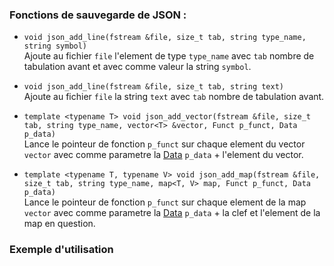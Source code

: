 ### Fonctions de sauvegarde de JSON :
- `void json_add_line(fstream &file, size_t tab, string type_name, string symbol)`  
	Ajoute au fichier `file` l'element de type `type_name` avec `tab` nombre de tabulation avant et avec comme valeur la string `symbol`.


- `void json_add_line(fstream &file, size_t tab, string text)`  
	Ajoute au fichier `file` la string `text` avec `tab` nombre de tabulation avant.


- `template <typename T> void json_add_vector(fstream &file, size_t tab, string type_name, vector<T> &vector, Funct p_funct, Data p_data)`  
	Lance le pointeur de fonction `p_funct` sur chaque element du vector `vector` avec comme parametre la [Data](.readme/data.md) `p_data` + l'element du vector.


- `template <typename T, typename V> void json_add_map(fstream &file, size_t tab, string type_name, map<T, V> map, Funct p_funct, Data p_data)`  
	Lance le pointeur de fonction `p_funct` sur chaque element de la map `vector` avec comme parametre la [Data](.readme/data.md) `p_data` + la clef et l'element de la map en question.

### Exemple d'utilisation
